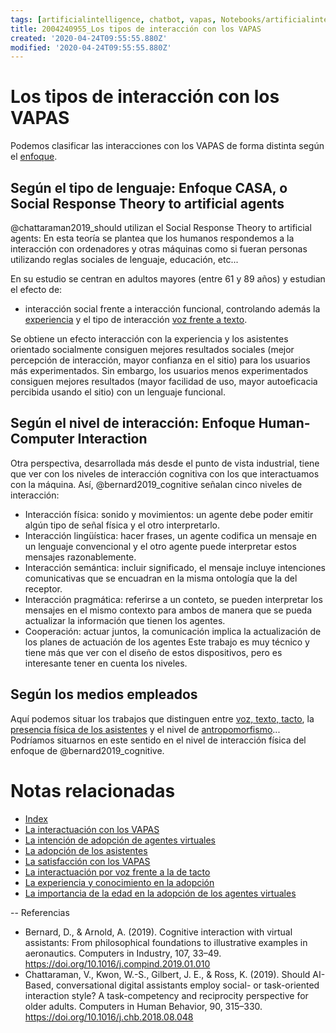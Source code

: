```yaml
---
tags: [artificialintelligence, chatbot, vapas, Notebooks/artificialintelligence, virtualagents, interaction]
title: 2004240955_Los tipos de interacción con los VAPAS 
created: '2020-04-24T09:55:55.880Z'
modified: '2020-04-24T09:55:55.880Z'
---
```


# Los tipos de interacción con los VAPAS 

Podemos clasificar las interacciones con los VAPAS de forma distinta según el [enfoque](2004210737_lainteraccionconlosvapas.md).

## Según el tipo de lenguaje: Enfoque CASA, o Social Response Theory to artificial agents

@chattaraman2019_should utilizan el Social Response Theory to artificial agents: En esta teoría se plantea que los humanos respondemos a la interacción con ordenadores y otras máquinas como si fueran personas utilizando reglas sociales de lenguaje, educación, etc... 

En su estudio se centran en adultos mayores (entre 61 y 89 años) y estudian el efecto de:

- interacción social frente a interacción funcional, controlando además la [experiencia](2004150915_aceptacion_VAPA_experiencia_conocimiento.md) y el tipo de interacción [voz frente a texto](2004051647_effect_voice_interactions.md). 

Se obtiene un efecto interacción con la experiencia y los asistentes orientado socialmente consiguen mejores resultados sociales (mejor percepción de interacción, mayor confianza en el sitio) para los usuarios más experimentados. Sin embargo, los usuarios menos experimentados consiguen mejores resultados (mayor facilidad de uso, mayor autoeficacia percibida usando el sitio) con un lenguaje funcional. 

## Según el nivel de interacción: Enfoque Human-Computer Interaction

Otra perspectiva, desarrollada más desde el punto de vista industrial, tiene que ver con los niveles de interacción cognitiva con los que interactuamos con la máquina. Así, @bernard2019_cognitive señalan cinco niveles de interacción:

  - Interacción física: sonido y movimientos: un agente debe poder emitir algún tipo de señal física y el otro interpretarlo.
  - Interacción lingüística: hacer frases, un agente codifica un mensaje en un lenguaje convencional y el otro agente puede interpretar estos mensajes razonablemente.
  - Interacción semántica: incluir significado, el mensaje incluye intenciones comunicativas que se encuadran en la misma ontología que la del receptor.
  - Interacción pragmática: referirse a un conteto, se pueden interpretar los mensajes en el mismo contexto para ambos de manera que se pueda actualizar la información que tienen los agentes.
  - Cooperación: actuar juntos, la comunicación implica la actualización de los planes de actuación de los agentes
  Este trabajo es muy técnico y tiene más que ver con el diseño de estos dispositivos, pero es interesante tener en cuenta los niveles.

## Según los medios empleados

Aquí podemos situar los trabajos que distinguen entre [voz, texto, tacto]((2004051647_effect_voice_interactions.md)), la [presencia física de los asistentes](2004040921_cuerpo_presencia_fisica_asistentes_virtuales.md) y el nivel de [antropomorfismo]((2004060734_antropomorfismo_vapas.md))... Podríamos situarnos en este sentido en el nivel de interacción física del enfoque de @bernard2019_cognitive.



# Notas relacionadas

- [Index](_2003101705_index.md)
- [La interactuación con los VAPAS](2004210737_lainteraccionconlosvapas.md)
- [La intención de adopción de agentes virtuales](2004060832_intencion_adopcion_agente_virtual.md)
- [La adopción de los asistentes](2004240903_adopcion_asistentes.md)
- [La satisfacción con los VAPAS](2004240815_satisfaccion_vapas.md)
- [La interactuación por voz frente a la de tacto](2004051647_effect_voice_interactions.md)
- [La experiencia y conocimiento en la adopción](2004150915_aceptacion_VAPA_experiencia_conocimiento.md)
- [La importancia de la edad en la adopción de los agentes virtuales](2004140714_aceptacionVAPASsegunedad.md)

--
Referencias

- Bernard, D., & Arnold, A. (2019). Cognitive interaction with virtual assistants: From philosophical foundations to illustrative examples in aeronautics. Computers in Industry, 107, 33–49. https://doi.org/10.1016/j.compind.2019.01.010
- Chattaraman, V., Kwon, W.-S., Gilbert, J. E., & Ross, K. (2019). Should AI-Based, conversational digital assistants employ social- or task-oriented interaction style? A task-competency and reciprocity perspective for older adults. Computers in Human Behavior, 90, 315–330. https://doi.org/10.1016/j.chb.2018.08.048
